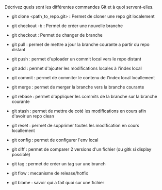 Décrivez quels sont les différentes commandes Git et à quoi servent-elles.

- git clone <path_to_repo.git> : Permet de cloner une repo git localement

- git checkout -b <branch> : Permet de créer une nouvelle branche
 
- git checkout <branch> : Permet de changer de branche
  
- git pull : permet de mettre a jour la branche courante a partir du repo distant
  
- git push : permet d'uploader un commit local vers le repo distant
  
- git add : permet d'ajouter les modifications locales à l'index local
  
- git commit : permet de commiter le contenu de l'index local locallement
  
- git merge <branch> : permet de merger la branche <branch> vers la branche courante
  
- git rebase <branch> : permet d'appliquer les commits de la branche <branch> sur la branche courante
  
- git stash : permet de mettre de coté les modifications en cours afin d'avoir un repo clean
  
- git reset : permet de supprimer toutes les modification en cours locallement
  
- git config : permet de configurer l'env local
 
- git diff : permet de comparer 2 versions d'un fichier (ou gitk si display possible)
  
- git tag : permet de créer un tag sur une branch
  
- git flow : mecanisme de release/hotfix
 
- git blame <file> : savoir qui a fait quoi sur une fichier
